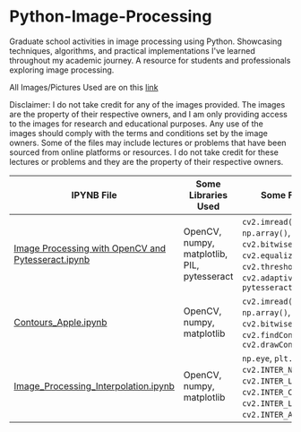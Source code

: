 # Python-Image-Processing
Graduate school activities in image processing using Python. Showcasing techniques, algorithms, and practical implementations I've learned throughout my academic journey. A resource for students and professionals exploring image processing.

All Images/Pictures Used are on this [link](https://drive.google.com/drive/folders/1fqcRIBY6PvmOlpGAcigvVUlLWncXmQaS?usp=sharing)

Disclaimer: I do not take credit for any of the images provided. The images are the property of their respective owners, and I am only providing access to the images for research and educational purposes. Any use of the images should comply with the terms and conditions set by the image owners. Some of the files may include lectures or problems that have been sourced from online platforms or resources. I do not take credit for these lectures or problems and they are the property of their respective owners.

| IPYNB File               | Some Libraries Used                                          | Some Functions Used                                                                                                                                                                 |
|--------------------------|------------------------------------------------------|-----------------------------------------------------------------------------------------------------------------------------------------------------------------------------|
| [Image Processing with OpenCV and Pytesseract.ipynb](https://github.com/cyesha/Python-Image-Processing/blob/main/Image%20Processing%20with%20OpenCV%20and%20Pytesseract.ipynb) | OpenCV, numpy, matplotlib, PIL, pytesseract | `cv2.imread()`, `cv2.cvtColor()`, `np.array()`, `cv2.inRange()`, `cv2.bitwise_and()`, `cv2.equalizeHist()`, `cv2.threshold()`, `cv2.adaptiveThreshold()`, `pytesseract.image_to_string()` |
| [Contours_Apple.ipynb](https://github.com/cyesha/Python-Image-Processing/blob/main/Contours_Apple.ipynb) | OpenCV, numpy, matplotlib | `cv2.imread()`, `cv2.cvtColor()`, `np.array()`, `cv2.inRange()`, `cv2.bitwise_and()`, `cv2.findContours()`, `cv2.drawContours()`|
| [Image_Processing_Interpolation.ipynb](https://github.com/cyesha/Python-Image-Processing/blob/main/Image_Processing_Interpolation.ipynb) | OpenCV, numpy, matplotlib | `np.eye`, `plt.imshow`,`cv2.resize`, `cv2.INTER_NEAREST`, `cv2.INTER_LINEAR`, `cv2.INTER_CUBIC`, `cv2.INTER_LANCZOS4`, `cv2.INTER_AREA`, `plt.subplots`|
